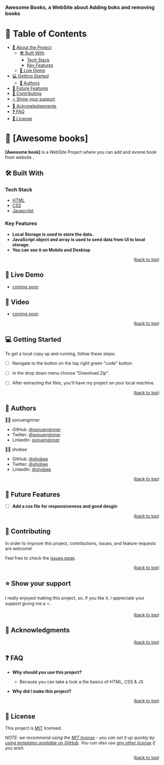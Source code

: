 

  <h3><b>Awesome Books, a WebSite about Adding boks and removing books</b></h3>



# 📗 Table of Contents

- [📖 About the Project](#about-project)
  - [🛠 Built With](#built-with)
    - [Tech Stack](#tech-stack)
    - [Key Features](#key-features)
  - [🚀 Live Demo](#live-demo)
- [💻 Getting Started](#getting-started)
  - [👥 Authors](#authors)
- [🔭 Future Features](#future-features)
- [🤝 Contributing](#contributing)
- [⭐️ Show your support](#support)
- [🙏 Acknowledgements](#acknowledgements)
- [❓ FAQ](#faq)
- [📝 License](#license)

# 📖 [Awesome books] <a name="about-project"></a>

**[Awesome book]** is a WebSite Project where you can add and evome book from  website .

## 🛠 Built With <a name="built-with"></a>

### Tech Stack <a name="tech-stack"></a>

  <ul>
    <li><a href="https://developer.mozilla.org/en-US/docs/Web/HTML">HTML</a></li>
    <li><a href="https://developer.mozilla.org/en-US/docs/Web/CSS">CSS</a></li>
    <li><a href="https://developer.mozilla.org/en-US/docs/Web/JavaScript">Javascript</a></li>
  </ul>


### Key Features <a name="key-features"></a>

- **Local Storage is used to store the data .**
- **JavaScript object and array is used to send data from UI to local storage.**
- **You can see it on Mobile and Desktop**

<p align="right">(<a href="#readme-top">back to top</a>)</p>


## 🚀 Live Demo <a name="live-demo"></a>

- [coming soon ]()

## 🚀 Video <a name="video"></a>

- [coming soon]()


<p align="right">(<a href="#readme-top">back to top</a>)</p>


## 💻 Getting Started <a name="getting-started"></a>

To get a local copy up and running, follow these steps:

- [ ] Navigate to the button on the top right green "code" button.
- [ ] In the drop down menu choose "Download Zip".
- [ ] After extracting the files, you'll have my project on your local machine.


<p align="right">(<a href="#readme-top">back to top</a>)</p>


## 👥 Authors <a name="authors"></a>

👨‍💻 sonuenginner

- GitHub: [@sonuenginner](https://github.com/sonuengineer)
- Twitter: [@sonuenginner](https://twitter.com/)
- LinkedIn: [sonuenginner](https://linkedin.com/in/)

👨‍💻 shobee

- GitHub: [@shobee](https://github.com/shobeee)
- Twitter: [@shobee](https://twitter.com/)
- LinkedIn: [@shobee](https://linkedin.com/in/)

<p align="right">(<a href="#readme-top">back to top</a>)</p>


## 🔭 Future Features <a name="future-features"></a>

- [ ] **Add a css file for responsiveness and good desgin**

<p align="right">(<a href="#readme-top">back to top</a>)</p>


## 🤝 Contributing <a name="contributing"></a>

In order to improve this project, contributions, issues, and feature requests are welcome!

Feel free to check the [issues page](../../issues/).


<p align="right">(<a href="#readme-top">back to top</a>)</p>


## ⭐️ Show your support <a name="support"></a>

I really enjoyed making this project, so, if you like it, I appreciate your support giving me a ⭐.


<p align="right">(<a href="#readme-top">back to top</a>)</p>


## 🙏 Acknowledgments <a name="acknowledgements"></a>




<p align="right">(<a href="#readme-top">back to top</a>)</p>

## ❓ FAQ <a name="faq"></a>

- **Why should you use this project?**

  - Because you can take a look a the basics of HTML, CSS & JS

- **Why did I make this project?**

  

<p align="right">(<a href="#readme-top">back to top</a>)</p>


## 📝 License <a name="license"></a>

This project is [MIT](./LICENSE) licensed.

_NOTE: we recommend using the [MIT license](https://choosealicense.com/licenses/mit/) - you can set it up quickly by [using templates available on GitHub](https://docs.github.com/en/communities/setting-up-your-project-for-healthy-contributions/adding-a-license-to-a-repository). You can also use [any other license](https://choosealicense.com/licenses/) if you wish._

<p align="right">(<a href="#readme-top">back to top</a>)</p>
